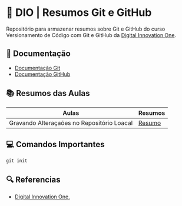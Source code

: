 # 📌 DIO | Resumos Git e GitHub

Repositório para armazenar resumos sobre Git e GitHub do curso Versionamento de Código com Git e GitHub da [Digital Innovation One](https://www.dio.me/).


## 📄 Documentação
- [Documentação Git](https://git-scm.com/doc)  
- [Documentação GitHub](https://docs.github.com)  



## 📚 Resumos das Aulas

|Aulas |Resumos |
| -----|---------|
| Gravando Alteraçaões no Repositório Loacal| [Resumo]() |


## 💻 Comandos Importantes

```
git init
```

## 🔍 Referencias

- [ Digital Innovation One.]()
